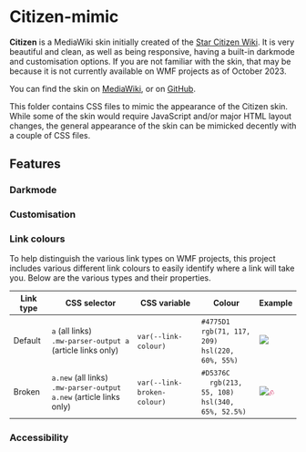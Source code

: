 # Citizen-mimic
**Citizen** is a MediaWiki skin initially created of the [Star Citizen Wiki](https://starcitizen.tools/). It is very beautiful and clean, as well as being responsive, having a built-in darkmode and customisation options. If you are not familiar with the skin, that may be because it is not currently available on WMF projects as of October 2023.

You can find the skin on [MediaWiki](https://www.mediawiki.org/wiki/Skin:Citizen), or on [GitHub](https://github.com/StarCitizenTools/mediawiki-skins-Citizen).

This folder contains CSS files to mimic the appearance of the Citizen skin. While some of the skin would require JavaScript and/or major HTML layout changes, the general appearance of the skin can be mimicked decently with a couple of CSS files.

## Features

### Darkmode

### Customisation

### Link colours
To help distinguish the various link types on WMF projects, this project includes various different link colours to easily identify where a link will take you. Below are the various types and their properties.

| Link type | CSS selector | CSS variable | Colour | Example |
| --------- | ------------ | ------------ | ------ | ------- |
| Default | `a` (all links)<br/>`.mw-parser-output a` (article links only) | `var(--link-colour)` | `#4775D1`<br/>`rgb(71, 117, 209)`<br/>`hsl(220, 60%, 55%)` | <img src="https://images.placeholders.dev/?width=100&height=70&text=Link&bgColor=%230000&textColor=%234775D1&fontFamily=Rubik"> |
| Broken  | `a.new` (all links)<br/>`.mw-parser-output a.new` (article links only) | `var(--link-broken-colour)` | `#D5376C`<br/>`	rgb(213, 55, 108)`<br/>`hsl(340, 65%, 52.5%)` | <img src="https://images.placeholders.dev/?width=100&height=70&text=Link&bgColor=%230000&textColor=%23D5376C&fontFamily=Rubik"><img width="10" src="/images/broken-link.svg"> |

### Accessibility
